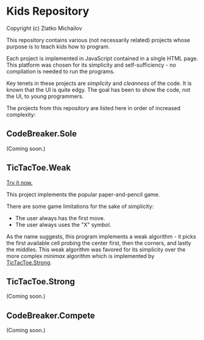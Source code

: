 # Kids Repository

Copyright (c) Zlatko Michailov

This repository contains various (not necessarily related) projects whose 
purpose is to teach kids how to program.

Each project is implemented in JavaScript contained in a single HTML page.
This platform was chosen for its simplicity and self-sufficiency - 
no compilation is needed to run the programs.    

Key tenets in these projects are _simplicity_ and _cleanness_ of the code.
It is known that the UI is quite edgy.
The goal has been to show the code, not the UI, to young programmers. 

The projects from this repository are listed here in order of increased complexity:


## CodeBreaker.Sole

(Coming soon.)


## TicTacToe.Weak

[Try it now.](TicTacToe.Weak/TicTacToe.Weak.html)

This project implements the popular paper-and-pencil game.

There are some game limitations for the sake of simplicity: 
* The user always has the first move.
* The user always uses the "X" symbol.

As the name suggests, this program implements a weak algorithm -
it picks the first available cell probing the center first, then the corners,
and lastly the middles.
This weak algorithm was favored for its simplicity over the more complex 
_minimax_ algorithm which is implemented by [TicTacToe.Strong](#TicTacToe.Strong).
 
 
## TicTacToe.Strong

(Coming soon.)


## CodeBreaker.Compete

(Coming soon.)
